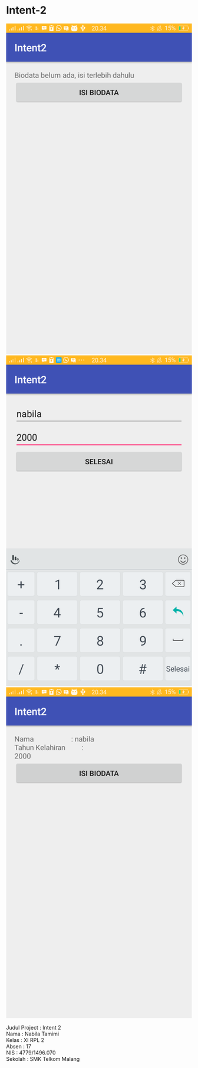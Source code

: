 # Intent-2

![ScreenShot1](https://github.com/nabilatamimi/Intent-2/blob/master/Screenshot_2016-11-09-20-34-21-07%5B1%5D.png)
![ScreenShot2](https://github.com/nabilatamimi/Intent-2/blob/master/Screenshot_2016-11-09-20-34-46-62%5B1%5D.png)
![ScreenShot3](https://github.com/nabilatamimi/Intent-2/blob/master/Screenshot_2016-11-09-20-34-50-25%5B1%5D.png)

Judul Project : Intent 2 <br>
Nama : Nabila Tamimi <br>
Kelas : XI RPL 2 <br>
Absen : 17 <br>
NIS : 4779/1496.070 <br> 
Sekolah : SMK Telkom Malang <br> 
